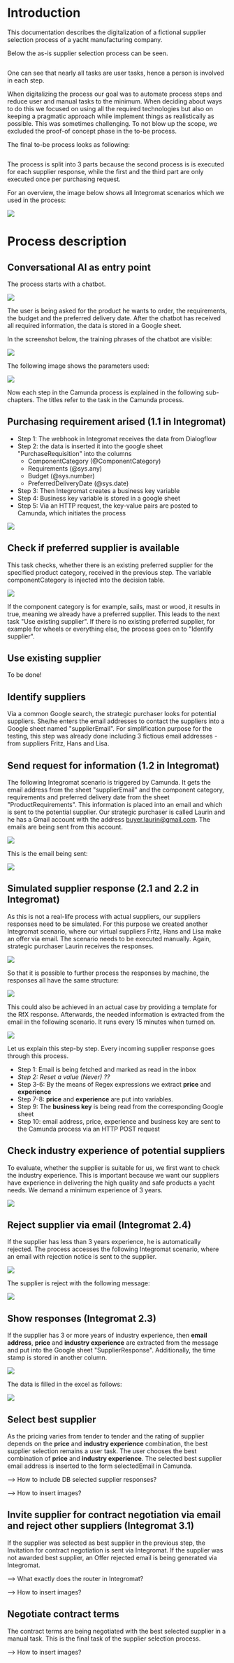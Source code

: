 # Introduction

This documentation describes the digitalization of a fictional supplier selection process of a yacht manufacturing company.

Below the as-is supplier selection process can be seen.



![]()

One can see that nearly all tasks are user tasks, hence a person is involved in each step.

When digitalizing the process our goal was to automate process steps and reduce user and manual tasks to the minimum. When deciding about ways to do this we focused on using all the required technologies but also on keeping a pragmatic approach while implement things as realistically as possible. This was sometimes challenging. To not blow up the scope, we excluded the proof-of concept phase in the to-be process.

The final to-be process looks as following:

![]()



The process is split into 3 parts because the second process is is executed for each supplier response, while the first and the third part are only executed once per purchasing request.

For an overview, the image below shows all Integromat scenarios which we used in the process:

![](https://github.com/DigiBP/DigiBP_VacherinFribourgeois/blob/master/documentation/pictures/Integromat%20Overview.png?raw=true)

# Process description

## Conversational AI as entry point

The process starts with a chatbot. 

<img src = "https://github.com/DigiBP/DigiBP_VacherinFribourgeois/blob/master/documentation/pictures/Dialogflow%20PurchaseRequisisitionService.png?raw=true">



The user is being asked for the product he wants to order, the requirements, the budget and the preferred delivery date. After the chatbot has received all required information, the data is stored in a Google sheet.

In the screenshot below, the training phrases of the chatbot are visible:

<img src = "https://github.com/DigiBP/DigiBP_VacherinFribourgeois/blob/master/documentation/pictures/Training%20phrases.png?raw=true">

The following image shows the parameters used:

<img src="https://github.com/DigiBP/DigiBP_VacherinFribourgeois/blob/master/documentation/pictures/Dialogflow%20parameters.png?raw=true">

Now each step in the Camunda process is explained in the following sub-chapters. The titles refer to the task in the Camunda process.

## Purchasing requirement arised (1.1 in Integromat)

- Step 1: The webhook in Integromat receives the data from Dialogflow
- Step 2: the data is inserted it into the google sheet "PurchaseRequisition" into the columns
  - ComponentCategory (@ComponentCategory)
  - Requirements (@sys.any)
  - Budget (@sys.number)
  - PreferredDeliveryDate (@sys.date)
- Step 3: Then Integromat creates a business key variable
- Step 4: Business key variable is stored in a google sheet
- Step 5: Via an HTTP request, the key-value pairs are posted to Camunda, which initiates the process

<img src = "https://github.com/DigiBP/DigiBP_VacherinFribourgeois/blob/master/documentation/pictures/1.1.PNG?raw=true">

## Check if preferred supplier is available

This task checks, whether there is an existing preferred supplier for the specified product category, received in the previous step. The variable componentCategory is injected into the decision table.  

![](https://github.com/DigiBP/DigiBP_VacherinFribourgeois/blob/master/documentation/pictures/DMN%20supplier%20available.png?raw=true)

If the component category is for example, sails, mast or wood, it results in true, meaning we already have a preferred supplier. This leads to the next task "Use existing supplier". If there is no existing preferred supplier, for example for wheels or everything else, the process goes on to "Identify supplier".

## Use existing supplier

To be done!

## Identify suppliers

Via a common Google search, the strategic purchaser looks for potential suppliers. She/he enters the email addresses to contact the suppliers into a Google sheet named "supplierEmail". For simplification purpose for the testing, this step was already done including 3 fictious email addresses - from suppliers Fritz, Hans and Lisa. 

## Send request for information (1.2 in Integromat)

The following Integromat scenario is triggered by Camunda. It gets the email address from the sheet "supplierEmail" and the component category, requirements and preferred delivery date from the sheet "ProductRequirements". This information is placed into an email and which is sent to the potential supplier. Our strategic purchaser is called Laurin and he has a Gmail account with the address buyer.laurin@gmail.com. The emails are being sent from this account.

![](https://github.com/DigiBP/DigiBP_VacherinFribourgeois/blob/master/documentation/pictures/1.2.PNG?raw=true)



This is the email being sent:

<img src = "https://github.com/DigiBP/DigiBP_VacherinFribourgeois/blob/master/documentation/pictures/1.2%20message.png?raw=true">

## Simulated supplier response (2.1 and 2.2 in Integromat)

As this is not a real-life process with actual suppliers, our suppliers responses need to be simulated. For this purpose we created another Integromat scenario, where our virtual suppliers Fritz, Hans and Lisa make an offer via email. The scenario needs to be executed manually. Again, strategic purchaser Laurin receives the responses.

![](https://github.com/DigiBP/DigiBP_VacherinFribourgeois/blob/master/documentation/pictures/2.1.PNG?raw=true)

So that it is possible to further process the responses by machine, the responses all have the same structure:

![](https://github.com/DigiBP/DigiBP_VacherinFribourgeois/blob/master/documentation/pictures/2.1%20message.png?raw=true)



This could also be achieved in an actual case by providing a template for the RfX response. Afterwards, the needed information is extracted from the email in the following scenario. It runs every 15 minutes when turned on.



![](https://github.com/DigiBP/DigiBP_VacherinFribourgeois/blob/master/documentation/pictures/2.2.PNG?raw=true)

Let us explain this step-by step. Every incoming supplier response goes through this process.

- Step 1: Email is being fetched and marked as read in the inbox
- *Step 2: Reset a value (Never) ??*
- Step 3-6: By the means of Regex expressions we extract **price** and **experience**
- Step 7-8: **price** and **experience** are put into variables.
- Step 9: The **business key** is being read from the corresponding Google sheet
- Step 10: email address, price, experience and business key are sent to the Camunda process via an HTTP POST request 

## Check industry experience of potential suppliers

To evaluate, whether the supplier is suitable for us, we first want to check the industry experience. This is important because we want our suppliers have experience in delivering the high quality and safe products  a yacht needs. We demand a minimum experience of 3 years.

![](https://github.com/DigiBP/DigiBP_VacherinFribourgeois/blob/master/documentation/pictures/DMN%20shortlist.png?raw=true)



## Reject supplier via email (Integromat 2.4)

If the supplier has less than 3 years experience, he is automatically rejected. The process accesses the following Integromat scenario, where an email with rejection notice is sent to the supplier.

![](https://github.com/DigiBP/DigiBP_VacherinFribourgeois/blob/master/documentation/pictures/2.4.PNG?raw=true)



The supplier is reject with the following message:



![](https://github.com/DigiBP/DigiBP_VacherinFribourgeois/blob/master/documentation/pictures/2.4%20message.PNG?raw=true)



## Show responses (Integromat 2.3)

If the supplier has 3 or more years of industry experience, then **email address**, **price** and **industry experience** are extracted from the message and put into the Google sheet "SupplierResponse". Additionally, the time stamp is stored in another column.



![](https://github.com/DigiBP/DigiBP_VacherinFribourgeois/blob/master/documentation/pictures/2.3.PNG?raw=true)

The data is filled in the excel as follows:



<img src = "https://github.com/DigiBP/DigiBP_VacherinFribourgeois/blob/master/documentation/pictures/2.3%20excel.PNG?raw=true" align="center">



## Select best supplier

As the pricing varies from tender to tender and the rating of supplier depends on the **price** and **industry  experience** combination, the best supplier selection remains a user task. The user chooses the best combination of **price** and **industry experience**. The selected best supplier email address is inserted to the form selectedEmail in Camunda. 

--> How to include DB selected supplier responses?

--> How to insert images? 

## Invite supplier for contract negotiation via email and reject other suppliers (Integromat 3.1)



If the supplier was selected as best supplier in the previous step, the Invitation for contract negotiation is sent via Integromat. If the supplier was not awarded best supplier, an Offer rejected email is being generated via Integromat. 

--> What exactly does the router in Integromat? 

--> How to insert images? 

## Negotiate contract terms

The contract terms are being negotiated with the best selected supplier in a manual task. This is the final task of the supplier selection process. 

--> How to insert images? 